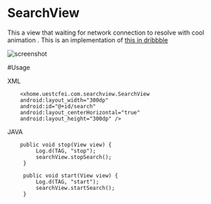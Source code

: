 # SearchView
This a view that waiting for network connection to resolve with cool animation .
This is an implementation of [this in dribbble](https://dribbble.com/shots/2341287-Search)

![screenshot](http://ww4.sinaimg.cn/large/005u6Kr2gw1exvsz6dtvcg30eg0lajs5.gif)

#Usage

XML


		<xhome.uestcfei.com.searchview.SearchView
        android:layout_width="300dp"
        android:id="@+id/search"
        android:layout_centerHorizontal="true"
        android:layout_height="300dp" />

JAVA

		public void stop(View view) {
      		 Log.d(TAG, "stop");
     		 searchView.stopSearch();
   		 }

   		 public void start(View view) {
     	     Log.d(TAG, "start");
     		 searchView.startSearch();
    	 }